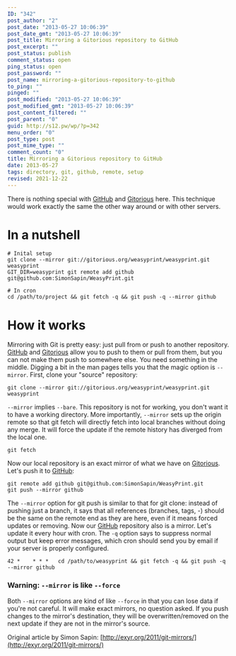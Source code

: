 ```yaml
---
ID: "342"
post_author: "2"
post_date: "2013-05-27 10:06:39"
post_date_gmt: "2013-05-27 10:06:39"
post_title: Mirroring a Gitorious repository to GitHub
post_excerpt: ""
post_status: publish
comment_status: open
ping_status: open
post_password: ""
post_name: mirroring-a-gitorious-repository-to-github
to_ping: ""
pinged: ""
post_modified: "2013-05-27 10:06:39"
post_modified_gmt: "2013-05-27 10:06:39"
post_content_filtered: ""
post_parent: "0"
guid: http://s12.pw/wp/?p=342
menu_order: "0"
post_type: post
post_mime_type: ""
comment_count: "0"
title: Mirroring a Gitorious repository to GitHub
date: 2013-05-27
tags: directory, git, github, remote, setup
revised: 2021-12-22
---
```


There is nothing special with [GitHub](http://github.com/) and
[Gitorious](http://gitorious.com/) here. This technique would work
exactly the same the other way around or with other servers.

# In a nutshell

```
# Inital setup
git clone --mirror git://gitorious.org/weasyprint/weasyprint.git weasyprint
GIT_DIR=weasyprint git remote add github git@github.com:SimonSapin/WeasyPrint.git

# In cron
cd /path/to/project && git fetch -q && git push -q --mirror github

```

# How it works

Mirroring with Git is pretty easy: just pull from or push to another
repository. [GitHub](http://github.com/) and
[Gitorious](http://gitorious.com/) allow you to push to them or pull
from them, but you can not make them push to somewhere else. You need
something in the middle. Digging a bit in the man pages tells you that
the magic option is `--mirror`. First, clone your "source" repository:

```
git clone --mirror git://gitorious.org/weasyprint/weasyprint.git weasyprint

```

`--mirror` implies `--bare`. This repository is not for working, you
don't want it to have a working directory. More importantly, `--mirror`
sets up the origin remote so that git fetch will directly fetch into
local branches without doing any merge. It will force the update if
the remote history has diverged from the local one.

```
git fetch

```

Now our local repository is an exact mirror of what we have on
[Gitorious](http://gitorious.com/). Let's push it to [GitHub](http://github.com/):

```
git remote add github git@github.com:SimonSapin/WeasyPrint.git
git push --mirror github

```

The `--mirror` option for git push is similar to that for git clone:
instead of pushing just a branch, it says that all references (branches,
tags, -) should be the same on the remote end as they are here, even if
it means forced updates or removing. Now our
[GitHub](http://gitorious.com/) repository also is a mirror. Let's
update it every hour with cron. The `-q` option says to suppress normal
output but keep error messages, which cron should send you by email if
your server is properly configured.

```
42 *    * * *   cd /path/to/weasyprint && git fetch -q && git push -q --mirror github

```

### Warning: `--mirror` is like `--force`

Both `--mirror` options are kind of like `--force` in that you can
lose data if you're not careful. It will make exact mirrors, no question
asked. If you push changes to the mirror's destination, they will be
overwritten/removed on the next update if they are not in the mirror's
source.

Original article by Simon Sapin: [http://exyr.org/2011/git-mirrors/](http://exyr.org/2011/git-mirrors/)
